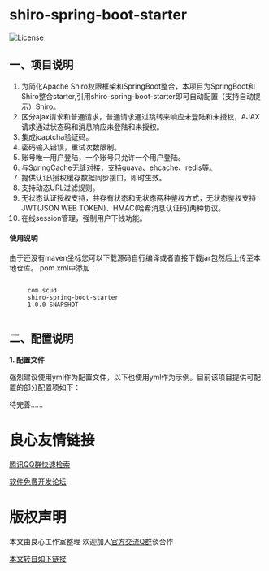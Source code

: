 # shiro-spring-boot-starter

[![License](https://img.shields.io/badge/license-Apache%202-4EB1BA.svg)](https://www.apache.org/licenses/LICENSE-2.0.html)

一、项目说明
-------
1. 为简化Apache Shiro权限框架和SpringBoot整合，本项目为SpringBoot和Shiro整合starter,引用shiro-spring-boot-starter即可自动配置（支持自动提示）Shiro。
2. 区分ajax请求和普通请求，普通请求通过跳转来响应未登陆和未授权，AJAX请求通过状态码和消息响应未登陆和未授权。
3. 集成jcaptcha验证码。
4. 密码输入错误，重试次数限制。
5. 账号唯一用户登陆，一个账号只允许一个用户登陆。
6. 与SpringCache无缝对接，支持guava、ehcache、redis等。
7. 提供认证\授权缓存数据同步接口，即时生效。
8. 支持动态URL过滤规则。
9. 无状态认证授权支持，共存有状态和无状态两种鉴权方式，无状态鉴权支持JWT(JSON WEB TOKEN)、HMAC(哈希消息认证码)两种协议。
10. 在线session管理，强制用户下线功能。

#### 使用说明
由于还没有maven坐标您可以下载源码自行编译或者直接下载jar包然后上传至本地仓库。
pom.xml中添加：
````
 
     com.scud 
     shiro-spring-boot-starter 
     1.0.0-SNAPSHOT 
 
````

二、配置说明
----------
**1. 配置文件**

强烈建议使用yml作为配置文件，以下也使用yml作为示例。目前该项目提供可配置的部分配置项如下：

待完善......


 # 良心友情链接

[腾讯QQ群快速检索](http://u.720life.cn/s/8cf73f7c)

[软件免费开发论坛](http://u.720life.cn/s/bbb01dc0)

# 版权声明 

本文由良心工作室整理 欢迎加入[官方交流Q群](https://u.720life.cn/s/f2316816)谈合作

[本文转自如下链接](http://u.720life.cn/g/2e71d0f0a5c601172267ba20d3a43c6eb053e4f2dae6ac093d17dd6a662dd1ef9a43f1c303361a24392e3a5fb9a1476832b6fa6b3d66d93d6f2411ce0e5418a1250d8c3fe509304ccdf276f6e024df41)